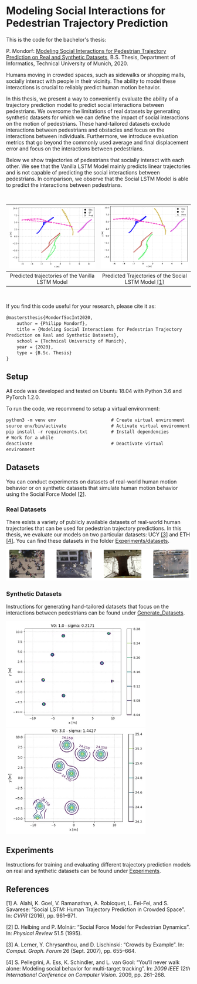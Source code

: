 # Modeling Social Interactions for Pedestrian Trajectory Prediction

This is the code for the bachelor's thesis: 

P. Mondorf: [Modeling Social Interactions for Pedestrian Trajectory Prediction on Real and Synthetic Datasets](Bachelor_Thesis_Philipp_Mondorf.pdf), B.S. Thesis, Department of Informatics, Technical University of Munich, 2020. 

Humans moving in crowded spaces, such as sidewalks or shopping malls, socially interact with people in their vicinity. The ability to model these interactions is crucial to reliably predict human motion behavior.

In this thesis, we present a way to conveniently evaluate the ability of a trajectory prediction model to predict social interactions between pedestrians. We overcome the
limitations of real datasets by generating synthetic datasets for which we can define the
impact of social interactions on the motion of pedestrians. These hand-tailored datasets
exclude interactions between pedestrians and obstacles and focus on the interactions between
individuals. Furthermore, we introduce evaluation metrics that go beyond the commonly used average and final displacement error and focus on the interactions between pedestrians.

Below we show trajectories of pedestrians that socially interact with each other. We see that the Vanilla LSTM Model mainly predicts linear trajectories and is not capable of predicting the social interactions between pedestrians. In comparison, we observe that the Social LSTM Model is able to predict the interactions between pedestrians. 

<br />

![Vanilla LSTM Model Predictions](<Experiments/ReadMeSupport/Qualitative_Analysis/Vanilla_LSTM_Model_Predictions.PNG>) | ![Weak Social Interactions](<Experiments/ReadMeSupport/Qualitative_Analysis/Social_LSTM_Model_Predictions.PNG>) 
:-------------------------:|:-------------------------:
Predicted trajectories of the Vanilla LSTM Model | Predicted Trajectories of the Social LSTM Model [[1]](#1)

<br />

If you find this code useful for your research, please cite it as: 

```
@mastersthesis{MondorfSocInt2020,
    author = {Philipp Mondorf},
    title = {Modeling Social Interactions for Pedestrian Trajectory Prediction on Real and Synthetic Datasets}, 
    school = {Technical University of Munich},
    year = {2020}, 
    type = {B.Sc. Thesis}
}
```

## Setup
All code was developed and tested on Ubuntu 18.04 with Python 3.6 and PyTorch 1.2.0. 

To run the code, we recommend to setup a virtual environment: 

```
python3 -m venv env                     # Create virtual environment
source env/bin/activate                 # Activate virtual environment
pip install -r requirements.txt         # Install dependencies
# Work for a while
deactivate                              # Deactivate virtual environment
```

## Datasets 
You can conduct experiments on datasets of real-world human motion behavior or on synthetic datasets that simulate human motion behavior using the Social Force Model [[2]](#2). 

### Real Datasets

There exists a variety of publicly available datasets of real-world human trajectories that can be used for pedestrian trajectory predictions. In this thesis, we evaluate our models on two particular datasets: UCY [[3]](#3) and ETH [[4]](#4). You can find these datasets in the folder [Experiments/datasets](Experiments/datasets).


<img src= "Experiments/ReadMeSupport/Real_Datasets/ETH_UCY_Datasets.PNG" width = "" height = "">

### Synthetic Datasets
Instructions for generating hand-tailored datasets that focus on the interactions between pedestrians can be found under [Generate_Datasets](Generate_Datasets).

<img src= "Generate_Datasets/ReadMeSupport/PedPed_Animations/V01b0u2171.PNG" width = "380" height = "">
<img src= "Generate_Datasets/ReadMeSupport/PedPed_Animations/V03b1u4427.PNG" width = "380" height = "">

## Experiments
Instructions for training and evaluating different trajectory prediction models on real and synthetic datasets can be found under [Experiments](Experiments).

## References
<a id="1">[1]</a>  A. Alahi, K. Goel, V. Ramanathan, A. Robicquet, L. Fei-Fei, and S. Savarese: “Social LSTM: Human Trajectory Prediction in Crowded Space”. In: *CVPR* (2016), pp. 961–971.

<a id="2">[2]</a>  D. Helbing and P. Molnár: “Social Force Model for Pedestrian Dynamics”. In: *Physical Review* 51.5 (1995).

<a id="3">[3]</a> A. Lerner, Y. Chrysanthou, and D. Lischinski: “Crowds by Example”. In: *Comput. Graph. Forum* 26 (Sept. 2007), pp. 655–664.

<a id="4">[4]</a> S. Pellegrini, A. Ess, K. Schindler, and L. van Gool: “You’ll never walk alone: Modeling social behavior for multi-target tracking”. In: *2009 IEEE 12th International Conference on Computer Vision*. 2009, pp. 261–268.